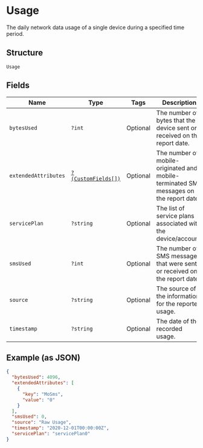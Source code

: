 
# Usage

The daily network data usage of a single device during a specified time period.

## Structure

`Usage`

## Fields

| Name | Type | Tags | Description | Getter | Setter |
|  --- | --- | --- | --- | --- | --- |
| `bytesUsed` | `?int` | Optional | The number of bytes that the device sent or received on the report date. | getBytesUsed(): ?int | setBytesUsed(?int bytesUsed): void |
| `extendedAttributes` | [`?(CustomFields[])`](../../doc/models/custom-fields.md) | Optional | The number of mobile-originated and mobile-terminated SMS messages on the report date. | getExtendedAttributes(): ?array | setExtendedAttributes(?array extendedAttributes): void |
| `servicePlan` | `?string` | Optional | The list of service plans associated with the device/account. | getServicePlan(): ?string | setServicePlan(?string servicePlan): void |
| `smsUsed` | `?int` | Optional | The number of SMS messages that were sent or received on the report date. | getSmsUsed(): ?int | setSmsUsed(?int smsUsed): void |
| `source` | `?string` | Optional | The source of the information for the reported usage. | getSource(): ?string | setSource(?string source): void |
| `timestamp` | `?string` | Optional | The date of the recorded usage. | getTimestamp(): ?string | setTimestamp(?string timestamp): void |

## Example (as JSON)

```json
{
  "bytesUsed": 4096,
  "extendedAttributes": [
    {
      "key": "MoSms",
      "value": "0"
    }
  ],
  "smsUsed": 0,
  "source": "Raw Usage",
  "timestamp": "2020-12-01T00:00:00Z",
  "servicePlan": "servicePlan0"
}
```


